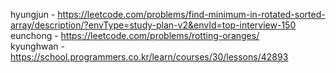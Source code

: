 hyungjun - https://leetcode.com/problems/find-minimum-in-rotated-sorted-array/description/?envType=study-plan-v2&envId=top-interview-150  
eunchong - https://leetcode.com/problems/rotting-oranges/  
kyunghwan - https://school.programmers.co.kr/learn/courses/30/lessons/42893  
